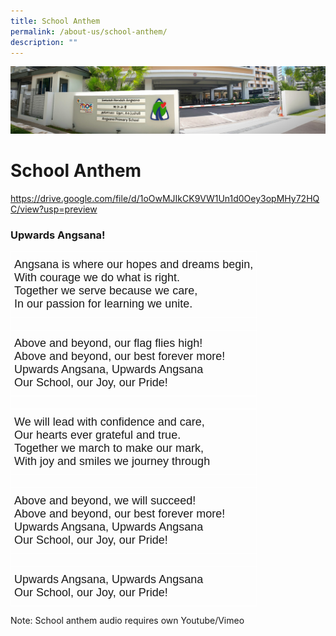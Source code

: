```yaml
---
title: School Anthem
permalink: /about-us/school-anthem/
description: ""
---
```

![](/images/About%20Us.jpg)

School Anthem
=============
https://drive.google.com/file/d/1oOwMJIkCK9VW1Un1d0Oey3opMHy72HQC/view?usp=preview

### Upwards Angsana!


<style type="text/css">
.tg  {border-collapse:collapse;border-spacing:0;}
.tg td{border-color:black;border-style:solid;border-width:1px;font-family:Arial, sans-serif;font-size:14px;
  overflow:hidden;padding:10px 5px;word-break:normal;}
.tg th{border-color:black;border-style:solid;border-width:1px;font-family:Arial, sans-serif;font-size:14px;
  font-weight:normal;overflow:hidden;padding:10px 5px;word-break:normal;}
.tg .tg-fa7u{border-color:#ffffff;font-size:18px;text-align:left;vertical-align:top}
</style>
<table class="tg">
<thead>
  <tr>
    <th class="tg-fa7u">Angsana is where our hopes and dreams begin,<br><span style="font-weight:400;font-style:normal">With courage we do what is right.</span><br><span style="font-weight:400;font-style:normal">Together we serve because we care,</span><br><span style="font-weight:400;font-style:normal">In our passion for learning we unite.</span></th>
  </tr>
</thead>
<tbody>
  <tr>
    <td class="tg-fa7u"></td>
  </tr>
  <tr>
    <td class="tg-fa7u">Above and beyond, our flag flies high!<br><span style="font-weight:400;font-style:normal">Above and beyond, our best forever more!</span><br><span style="font-weight:400;font-style:normal">Upwards Angsana, Upwards Angsana</span><br><span style="font-weight:400;font-style:normal">Our School, our Joy, our Pride!</span></td>
  </tr>
  <tr>
    <td class="tg-fa7u"></td>
  </tr>
  <tr>
    <td class="tg-fa7u">We will lead with confidence and care,<br><span style="font-weight:400;font-style:normal">Our hearts ever grateful and true.</span><br><span style="font-weight:400;font-style:normal">Together we march to make our mark,</span><br><span style="font-weight:400;font-style:normal">With joy and smiles we journey through</span></td>
  </tr>
  <tr>
    <td class="tg-fa7u"></td>
  </tr>
  <tr>
    <td class="tg-fa7u">Above and beyond, we will succeed!<br><span style="font-weight:400;font-style:normal">Above and beyond, our best forever more!</span><br><span style="font-weight:400;font-style:normal">Upwards Angsana, Upwards Angsana</span><br><span style="font-weight:400;font-style:normal">Our School, our Joy, our Pride!</span></td>
  </tr>
  <tr>
    <td class="tg-fa7u"></td>
  </tr>
  <tr>
    <td class="tg-fa7u">Upwards Angsana, Upwards Angsana<br><span style="font-weight:400;font-style:normal">Our School, our Joy, our Pride!</span></td>
  </tr>
</tbody>
</table>

Note: School anthem audio requires own Youtube/Vimeo